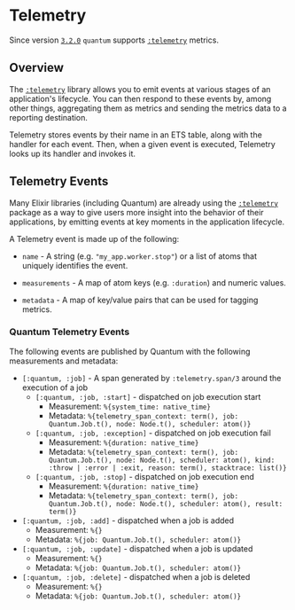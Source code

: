 # Telemetry

Since version [`3.2.0`](https://github.com/quantum-elixir/quantum-core/releases/tag/v3.2.0) `quantum` supports [`:telemetry`](https://hexdocs.pm/telemetry) metrics.

<!--
  large parts of this docs are copied from https://raw.githubusercontent.com/phoenixframework/phoenix/master/guides/telemetry.md
  thanks phoenix :heart:
-->

## Overview

The [`:telemetry`](https://hexdocs.pm/telemetry) library allows you to emit events at various stages of an application's lifecycle. You can then respond to these events by, among other things, aggregating them as metrics and sending the metrics data to a reporting destination.

Telemetry stores events by their name in an ETS table, along with the handler for each event. Then, when a given event is executed, Telemetry looks up its handler and invokes it.

## Telemetry Events

Many Elixir libraries (including Quantum) are already using
the [`:telemetry`](http://hexdocs.pm/telemetry) package as a
way to give users more insight into the behavior of their
applications, by emitting events at key moments in the
application lifecycle.

A Telemetry event is made up of the following:

  * `name` - A string (e.g. `"my_app.worker.stop"`) or a
    list of atoms that uniquely identifies the event.

  * `measurements` - A map of atom keys (e.g. `:duration`)
    and numeric values.

  * `metadata` - A map of key/value pairs that can be used
    for tagging metrics.

### Quantum Telemetry Events

The following events are published by Quantum with the following measurements and metadata:

* `[:quantum, :job]` - A span generated by `:telemetry.span/3` around the execution of a job
  * `[:quantum, :job, :start]` - dispatched on job execution start
    * Measurement: `%{system_time: native_time}`
    * Metadata: `%{telemetry_span_context: term(), job: Quantum.Job.t(), node: Node.t(), scheduler: atom()}`
  * `[:quantum, :job, :exception]` - dispatched on job execution fail
    * Measurement: `%{duration: native_time}`
    * Metadata: `%{telemetry_span_context: term(), job: Quantum.Job.t(), node: Node.t(), scheduler: atom(), kind: :throw | :error | :exit, reason: term(), stacktrace: list()}`
  * `[:quantum, :job, :stop]` - dispatched on job execution end
    * Measurement: `%{duration: native_time}`
    * Metadata: `%{telemetry_span_context: term(), job: Quantum.Job.t(), node: Node.t(), scheduler: atom(), result: term()}`
* `[:quantum, :job, :add]` - dispatched when a job is added
  * Measurement: `%{}`
  * Metadata: `%{job: Quantum.Job.t(), scheduler: atom()}`
* `[:quantum, :job, :update]` - dispatched when a job is updated
  * Measurement: `%{}`
  * Metadata: `%{job: Quantum.Job.t(), scheduler: atom()}`
* `[:quantum, :job, :delete]` - dispatched when a job is deleted
  * Measurement: `%{}`
  * Metadata: `%{job: Quantum.Job.t(), scheduler: atom()}`
